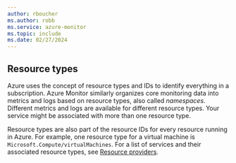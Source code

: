 ```yaml
---
author: rboucher
ms.author: robb
ms.service: azure-monitor
ms.topic: include
ms.date: 02/27/2024
---
```


## Resource types

Azure uses the concept of resource types and IDs to identify everything in a subscription. Azure Monitor similarly organizes core monitoring data into metrics and logs based on resource types, also called *namespaces*. Different metrics and logs are available for different resource types. Your service might be associated with more than one resource type.

Resource types are also part of the resource IDs for every resource running in Azure. For example, one resource type for a virtual machine is `Microsoft.Compute/virtualMachines`.  For a list of services and their associated resource types, see [Resource providers](/azure/azure-resource-manager/management/resource-providers-and-types).

